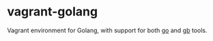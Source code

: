 # vagrant-golang

Vagrant environment for Golang, with support for both [go](http://golang.org/doc/install) and [gb](https://github.com/constabulary/gb) tools.


